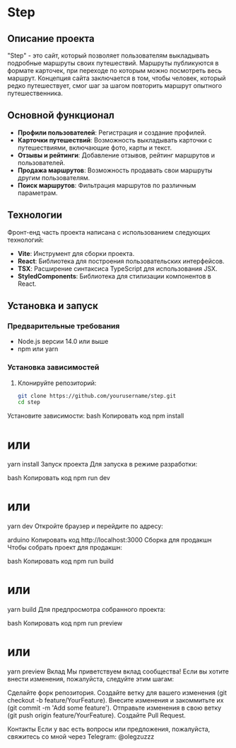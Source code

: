# Step

## Описание проекта

"Step" - это сайт, который позволяет пользователям выкладывать подробные маршруты своих путешествий. Маршруты публикуются в формате карточек, при переходе по которым можно посмотреть весь маршрут. Концепция сайта заключается в том, чтобы человек, который редко путешествует, смог шаг за шагом повторить маршрут опытного путешественника.

## Основной функционал

- **Профили пользователей**: Регистрация и создание профилей.
- **Карточки путешествий**: Возможность выкладывать карточки с путешествиями, включающие фото, карты и текст.
- **Отзывы и рейтинги**: Добавление отзывов, рейтинг маршрутов и пользователей.
- **Продажа маршрутов**: Возможность продавать свои маршруты другим пользователям.
- **Поиск маршрутов**: Фильтрация маршрутов по различным параметрам.

## Технологии

Фронт-енд часть проекта написана с использованием следующих технологий:

- **Vite**: Инструмент для сборки проекта.
- **React**: Библиотека для построения пользовательских интерфейсов.
- **TSX**: Расширение синтаксиса TypeScript для использования JSX.
- **StyledComponents**: Библиотека для стилизации компонентов в React.

## Установка и запуск

### Предварительные требования

- Node.js версии 14.0 или выше
- npm или yarn

### Установка зависимостей

1. Клонируйте репозиторий:
   ```bash
   git clone https://github.com/yourusername/step.git
   cd step
Установите зависимости:
bash
Копировать код
npm install
# или
yarn install
Запуск проекта
Для запуска в режиме разработки:

bash
Копировать код
npm run dev
# или
yarn dev
Откройте браузер и перейдите по адресу:

arduino
Копировать код
http://localhost:3000
Сборка для продакшн
Чтобы собрать проект для продакшн:

bash
Копировать код
npm run build
# или
yarn build
Для предпросмотра собранного проекта:

bash
Копировать код
npm run preview
# или
yarn preview
Вклад
Мы приветствуем вклад сообщества! Если вы хотите внести изменения, пожалуйста, следуйте этим шагам:

Сделайте форк репозитория.
Создайте ветку для вашего изменения (git checkout -b feature/YourFeature).
Внесите изменения и закоммитьте их (git commit -m 'Add some feature').
Отправьте изменения в свою ветку (git push origin feature/YourFeature).
Создайте Pull Request.


Контакты
Если у вас есть вопросы или предложения, пожалуйста, свяжитесь со мной через Telegram: @olegzuzzz
